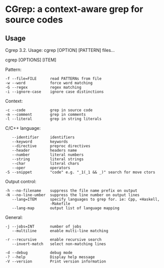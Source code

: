 CGrep: a context-aware grep for source codes
============================================

Usage
-----

Cgrep 3.2. Usage: cgrep [OPTION] [PATTERN] files...

cgrep [OPTIONS] [ITEM]

Pattern:

    -f --file=FILE      read PATTERNs from file
    -w --word           force word matching
    -G --regex          regex matching
    -i --ignore-case    ignore case distinctions

Context:

    -c --code           grep in source code
    -m --comment        grep in comments
    -l --literal        grep in string literals

C/C++ language:

       --identifier     identifiers
       --keyword        keywords
       --directive      preproc directives
       --header         headers name
       --number         literal numbers
       --string         literal strings
       --char           literal chars
       --oper           operators
    -S --snippet        "code" e.g. "_1(_1 && _)" search for move ctors

Output control:

    -h --no-filename    suppress the file name prefix on output
    -N --no-line-umber  suppress the line number on output lines
       --lang=ITEM      specify languages to grep for. ie: Cpp, +Haskell,
                        -Makefile
       --lang-map       output list of language mapping

General:

    -j --jobs=INT       number of jobs
       --multiline      enable multi-line matching

    -r --recursive      enable recursive search
       --invert-match   select non-matching lines

    -d --debug          debug mode
    -? --help           Display help message
    -V --version        Print version information
